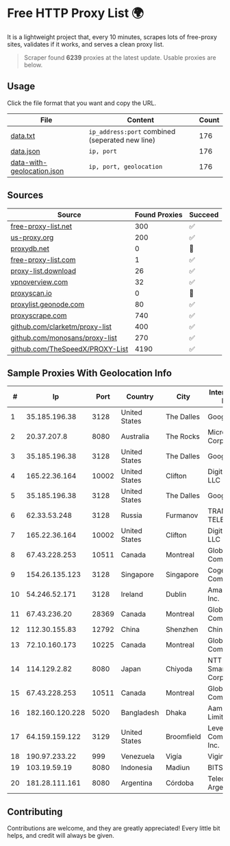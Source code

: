 
# Free HTTP Proxy List 🌍

It is a lightweight project that, every 10 minutes, scrapes lots of free-proxy sites, validates if it works, and serves a clean proxy list.


> Scraper found **6239** proxies at the latest update. Usable proxies are below.

## Usage

Click the file format that you want and copy the URL.


|File|Content|Count|
|----|-------|-----|
|[data.txt](https://raw.githubusercontent.com/themiralay/Proxy-List-World/master/data.txt)|`ip_address:port` combined (seperated new line)|176|
|[data.json](https://raw.githubusercontent.com/themiralay/Proxy-List-World/master/data.json)|`ip, port`|176|
|[data-with-geolocation.json](https://raw.githubusercontent.com/themiralay/Proxy-List-World/master/data-with-geolocation.json)|`ip, port, geolocation`|176|

## Sources

|Source|Found Proxies|Succeed|
|------|-------------|-------|
|[free-proxy-list.net](https://free-proxy-list.net)|300|✅|
|[us-proxy.org](https://www.us-proxy.org)|200|✅|
|[proxydb.net](http://proxydb.net)|0|🚫|
|[free-proxy-list.com](https://free-proxy-list.com/?page=&port=&type%5B%5D=http&type%5B%5D=https&up_time=0&search=Search)|1|✅|
|[proxy-list.download](https://www.proxy-list.download/HTTP)|26|✅|
|[vpnoverview.com](https://vpnoverview.com/privacy/anonymous-browsing/free-proxy-servers)|32|✅|
|[proxyscan.io](https://www.proxyscan.io)|0|🚫|
|[proxylist.geonode.com](https://proxylist.geonode.com/api/proxy-list?limit=300&page=1&sort_by=lastChecked&sort_type=desc&protocols=http,https)|80|✅|
|[proxyscrape.com](https://api.proxyscrape.com/v2/?request=displayproxies&protocol=http&timeout=10000&country=all&ssl=all&anonymity=all)|740|✅|
|[github.com/clarketm/proxy-list](https://raw.githubusercontent.com/clarketm/proxy-list/master/proxy-list-raw.txt)|400|✅|
|[github.com/monosans/proxy-list](https://raw.githubusercontent.com/monosans/proxy-list/main/proxies/http.txt)|270|✅|
|[github.com/TheSpeedX/PROXY-List](https://raw.githubusercontent.com/TheSpeedX/PROXY-List/master/http.txt)|4190|✅|


## Sample Proxies With Geolocation Info

|#|Ip|Port|Country|City|Internet Service Provider|
|-|--|----|-------|----|-------------------------|
|1|35.185.196.38|3128|United States|The Dalles|Google LLC|
|2|20.37.207.8|8080|Australia|The Rocks|Microsoft Corporation|
|3|35.185.196.38|3128|United States|The Dalles|Google LLC|
|4|165.22.36.164|10002|United States|Clifton|DigitalOcean, LLC|
|5|35.185.196.38|3128|United States|The Dalles|Google LLC|
|6|62.33.53.248|3128|Russia|Furmanov|TRANS-TELECOM|
|7|165.22.36.164|10002|United States|Clifton|DigitalOcean, LLC|
|8|67.43.228.253|10511|Canada|Montreal|GloboTech Communications|
|9|154.26.135.123|3128|Singapore|Singapore|Cogent Communications|
|10|54.246.52.171|3128|Ireland|Dublin|Amazon.com, Inc.|
|11|67.43.236.20|28369|Canada|Montreal|GloboTech Communications|
|12|112.30.155.83|12792|China|Shenzhen|China Mobile|
|13|72.10.160.173|10225|Canada|Montreal|GloboTech Communications|
|14|114.129.2.82|8080|Japan|Chiyoda|NTT SmartConnect Corporation|
|15|67.43.228.253|10511|Canada|Montreal|GloboTech Communications|
|16|182.160.120.228|5020|Bangladesh|Dhaka|Aamra Networks Limited|
|17|64.159.159.122|3129|United States|Broomfield|Level 3 Communications, Inc.|
|18|190.97.233.22|999|Venezuela|Vigía|Viginet C.A|
|19|103.19.59.19|8080|Indonesia|Madiun|BITSNET|
|20|181.28.111.161|8080|Argentina|Córdoba|Telecom Argentina S.A|



## Contributing

Contributions are welcome, and they are greatly appreciated! Every
little bit helps, and credit will always be given.

